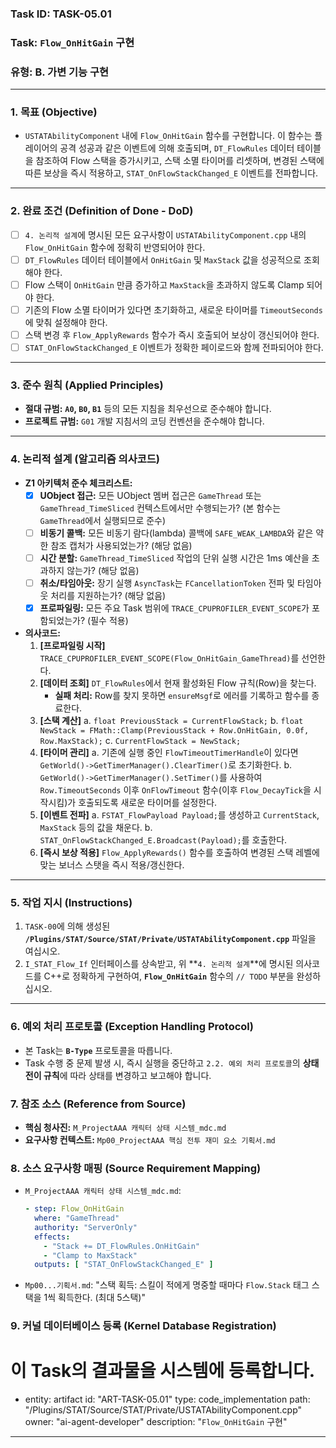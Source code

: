 ### **Task ID: TASK-05.01**
### **Task: `Flow_OnHitGain` 구현**
### **유형: B. 가변 기능 구현**

---
### **1. 목표 (Objective)**
*   `USTATAbilityComponent` 내에 `Flow_OnHitGain` 함수를 구현합니다. 이 함수는 플레이어의 공격 성공과 같은 이벤트에 의해 호출되며, `DT_FlowRules` 데이터 테이블을 참조하여 Flow 스택을 증가시키고, 스택 소멸 타이머를 리셋하며, 변경된 스택에 따른 보상을 즉시 적용하고, `STAT_OnFlowStackChanged_E` 이벤트를 전파합니다.

---
### **2. 완료 조건 (Definition of Done - DoD)**
- [ ] `4. 논리적 설계`에 명시된 모든 요구사항이 `USTATAbilityComponent.cpp` 내의 `Flow_OnHitGain` 함수에 정확히 반영되어야 한다.
- [ ] `DT_FlowRules` 데이터 테이블에서 `OnHitGain` 및 `MaxStack` 값을 성공적으로 조회해야 한다.
- [ ] Flow 스택이 `OnHitGain` 만큼 증가하고 `MaxStack`을 초과하지 않도록 Clamp 되어야 한다.
- [ ] 기존의 Flow 소멸 타이머가 있다면 초기화하고, 새로운 타이머를 `TimeoutSeconds`에 맞춰 설정해야 한다.
- [ ] 스택 변경 후 `Flow_ApplyRewards` 함수가 즉시 호출되어 보상이 갱신되어야 한다.
- [ ] `STAT_OnFlowStackChanged_E` 이벤트가 정확한 페이로드와 함께 전파되어야 한다.

---
### **3. 준수 원칙 (Applied Principles)**
*   **절대 규범:** **`A0`, `B0`, `B1`** 등의 모든 지침을 최우선으로 준수해야 합니다.
*   **프로젝트 규범:** `G01` 개발 지침서의 코딩 컨벤션을 준수해야 합니다.

---
### **4. 논리적 설계 (알고리즘 의사코드)**
*   **Z1 아키텍처 준수 체크리스트:**
    - [x] **UObject 접근:** 모든 UObject 멤버 접근은 `GameThread` 또는 `GameThread_TimeSliced` 컨텍스트에서만 수행되는가? (본 함수는 `GameThread`에서 실행되므로 준수)
    - [ ] **비동기 콜백:** 모든 비동기 람다(lambda) 콜백에 `SAFE_WEAK_LAMBDA`와 같은 약한 참조 캡처가 사용되었는가? (해당 없음)
    - [ ] **시간 분할:** `GameThread_TimeSliced` 작업의 단위 실행 시간은 1ms 예산을 초과하지 않는가? (해당 없음)
    - [ ] **취소/타임아웃:** 장기 실행 `AsyncTask`는 `FCancellationToken` 전파 및 타임아웃 처리를 지원하는가? (해당 없음)
    - [x] **프로파일링:** 모든 주요 Task 범위에 `TRACE_CPUPROFILER_EVENT_SCOPE`가 포함되었는가? (필수 적용)
*   **의사코드:**
    1.  **[프로파일링 시작]** `TRACE_CPUPROFILER_EVENT_SCOPE(Flow_OnHitGain_GameThread)`를 선언한다.
    2.  **[데이터 조회]** `DT_FlowRules`에서 현재 활성화된 Flow 규칙(Row)을 찾는다.
        *   **실패 처리:** Row를 찾지 못하면 `ensureMsgf`로 에러를 기록하고 함수를 종료한다.
    3.  **[스택 계산]**
        a. `float PreviousStack = CurrentFlowStack;`
        b. `float NewStack = FMath::Clamp(PreviousStack + Row.OnHitGain, 0.0f, Row.MaxStack);`
        c. `CurrentFlowStack = NewStack;`
    4.  **[타이머 관리]**
        a. 기존에 실행 중인 `FlowTimeoutTimerHandle`이 있다면 `GetWorld()->GetTimerManager().ClearTimer()`로 초기화한다.
        b. `GetWorld()->GetTimerManager().SetTimer()`를 사용하여 `Row.TimeoutSeconds` 이후 `OnFlowTimeout` 함수(이후 `Flow_DecayTick`을 시작시킴)가 호출되도록 새로운 타이머를 설정한다.
    5.  **[이벤트 전파]**
        a. `FSTAT_FlowPayload Payload;`를 생성하고 `CurrentStack`, `MaxStack` 등의 값을 채운다.
        b. `STAT_OnFlowStackChanged_E.Broadcast(Payload);`를 호출한다.
    6.  **[즉시 보상 적용]** `Flow_ApplyRewards()` 함수를 호출하여 변경된 스택 레벨에 맞는 보너스 스탯을 즉시 적용/갱신한다.

---
### **5. 작업 지시 (Instructions)**
1.  `TASK-00`에 의해 생성된 **`/Plugins/STAT/Source/STAT/Private/USTATAbilityComponent.cpp`** 파일을 여십시오.
2.  `I_STAT_Flow_If` 인터페이스를 상속받고, 위 **`4. 논리적 설계`**에 명시된 의사코드를 C++로 정확하게 구현하여, **`Flow_OnHitGain`** 함수의 `// TODO` 부분을 완성하십시오.

---
### **6. 예외 처리 프로토콜 (Exception Handling Protocol)**
*   본 Task는 **`B-Type`** 프로토콜을 따릅니다.
*   Task 수행 중 문제 발생 시, 즉시 실행을 중단하고 `2.2. 예외 처리 프로토콜`의 **상태 전이 규칙**에 따라 상태를 변경하고 보고해야 합니다.

### **7. 참조 소스 (Reference from Source)**
*   **핵심 청사진:** `M_ProjectAAA 캐릭터 상태 시스템_mdc.md`
*   **요구사항 컨텍스트:** `Mp00_ProjectAAA 핵심 전투 재미 요소 기획서.md`

### **8. 소스 요구사항 매핑 (Source Requirement Mapping)**
*   `M_ProjectAAA 캐릭터 상태 시스템_mdc.md`:
    ```yaml
    - step: Flow_OnHitGain
      where: "GameThread"
      authority: "ServerOnly"
      effects:
        - "Stack += DT_FlowRules.OnHitGain"
        - "Clamp to MaxStack"
      outputs: [ "STAT_OnFlowStackChanged_E" ]
    ```
*   `Mp00...기획서.md`: "스택 획득: 스킬이 적에게 명중할 때마다 `Flow.Stack` 태그 스택을 1씩 획득한다. (최대 5스택)"

### **9. 커널 데이터베이스 등록 (Kernel Database Registration)**
# 이 Task의 결과물을 시스템에 등록합니다.
- entity: artifact
  id: "ART-TASK-05.01"
  type: code_implementation
  path: "/Plugins/STAT/Source/STAT/Private/USTATAbilityComponent.cpp"
  owner: "ai-agent-developer"
  description: "`Flow_OnHitGain` 구현"
---